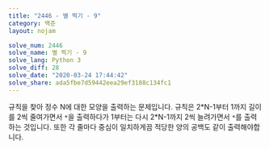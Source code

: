 ```yaml
---
title: "2446 - 별 찍기 - 9"
category: 백준
layout: nojam

solve_num: 2446
solve_name: 별 찍기 - 9
solve_lang: Python 3
solve_diff: 28
solve_date: "2020-03-24 17:44:42"
solve_share: ada5fbe7d59442eea29ef3188c134fc1
---
```


규칙을 찾아 정수 N에 대한 모양을 출력하는 문제입니다. 규칙은 2\*N-1부터 1까지 길이를 2씩 줄여가면서 `*`을 출력하다가 1부터는 다시 2\*N-1까지 2씩 늘려가면서 `*`를 출력하는 것입니다. 또한 각 줄마다 중심이 일치하게끔 적당한 양의 공백도 같이 출력해야합니다.
